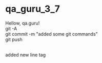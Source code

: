 # qa_guru_3_7

Hellow, qa.guru!<br>
git -A<br>
git commit -m "added some git commands"<br>
git push<br><br>

added new line tag
